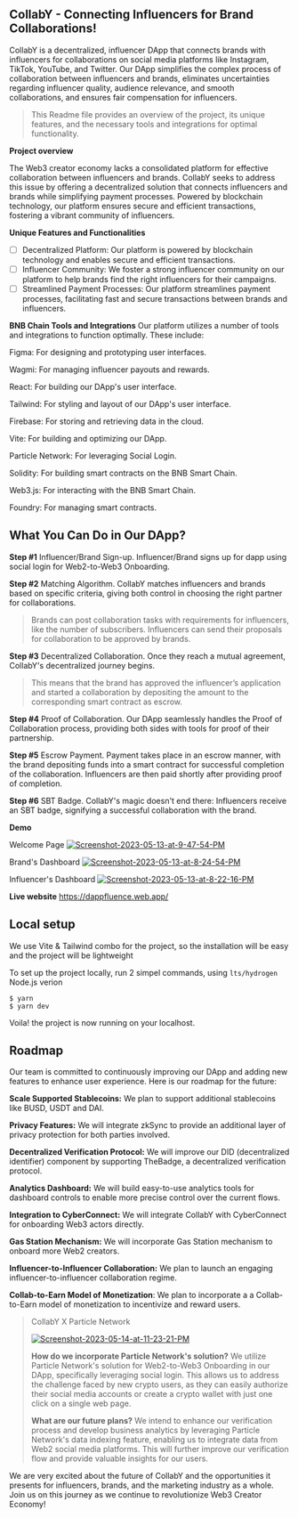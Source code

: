 ## CollabY - Connecting Influencers for Brand Collaborations!

CollabY is a decentralized, influencer DApp that connects brands with influencers for collaborations on social media platforms like Instagram, TikTok, YouTube, and Twitter. Our DApp simplifies the complex process of collaboration between influencers and brands, eliminates uncertainties regarding influencer quality, audience relevance, and smooth collaborations, and ensures fair compensation for influencers.

> This Readme file provides an overview of the project, its unique
> features, and the necessary tools and integrations for optimal
> functionality.

**Project overview**

The Web3 creator economy lacks a consolidated platform for effective collaboration between influencers and brands. CollabY seeks to address this issue by offering a decentralized solution that connects influencers and brands while simplifying payment processes. Powered by blockchain technology, our platform ensures secure and efficient transactions, fostering a vibrant community of influencers.

**Unique Features and Functionalities**

 - [ ] Decentralized Platform: Our platform is powered by blockchain
       technology and enables secure and efficient transactions.
 - [ ] Influencer Community: We foster a strong influencer community on
       our platform to help brands find the right influencers for their
       campaigns.
 - [ ] Streamlined Payment Processes: Our platform streamlines payment
       processes, facilitating fast and secure transactions between
       brands and influencers.

**BNB Chain Tools and Integrations**
Our platform utilizes a number of tools and integrations to function optimally. These include:

Figma: For designing and prototyping user interfaces.

Wagmi: For managing influencer payouts and rewards.

React: For building our DApp's user interface.

Tailwind: For styling and layout of our DApp's user interface.

Firebase: For storing and retrieving data in the cloud.

Vite: For building and optimizing our DApp.

Particle Network: For leveraging Social Login.

Solidity: For building smart contracts on the BNB Smart Chain.

Web3.js: For interacting with the BNB Smart Chain.

Foundry: For managing smart contracts.

## What You Can Do in Our DApp?

**Step #1** Influencer/Brand Sign-up. 
Influencer/Brand signs up for dapp using social login for Web2-to-Web3 Onboarding.

**Step #2** Matching Algorithm. 
CollabY matches influencers and brands based on specific criteria, giving both control in choosing the right partner for collaborations. 

> Brands can post collaboration tasks with requirements for influencers,
> like the number of subscribers. Influencers can send their proposals
> for collaboration to be approved by brands.

**Step #3** Decentralized Collaboration. 
Once they reach a mutual agreement, CollabY's decentralized journey begins. 

> This means that the brand has approved the influencer’s application
> and started a collaboration by depositing the amount to the
> corresponding smart contract as escrow.

**Step #4** Proof of Collaboration. 
Our DApp seamlessly handles the Proof of Collaboration process, providing both sides with tools for proof of their partnership.

**Step #5** Escrow Payment. 
Payment takes place in an escrow manner, with the brand depositing funds into a smart contract for successful completion of the collaboration. Influencers are then paid shortly after providing proof of completion.

**Step #6** SBT Badge. 
CollabY's magic doesn't end there: Influencers receive an SBT badge, signifying a successful collaboration with the brand.


**Demo** 

Welcome Page
<a href="https://ibb.co/n1ScZR3"><img src="https://i.ibb.co/z2wRjN8/Screenshot-2023-05-13-at-9-47-54-PM.png" alt="Screenshot-2023-05-13-at-9-47-54-PM" border="0"></a>

Brand's Dashboard
<a href="https://ibb.co/sKH4Hds"><img src="https://i.ibb.co/hBfNfJ2/Screenshot-2023-05-13-at-8-24-54-PM.png" alt="Screenshot-2023-05-13-at-8-24-54-PM" border="0"></a>

Influencer's Dashboard
<a href="https://ibb.co/Fnyy3Zg"><img src="https://i.ibb.co/9G11gKs/Screenshot-2023-05-13-at-8-22-16-PM.png" alt="Screenshot-2023-05-13-at-8-22-16-PM" border="0"></a>


**Live website**
https://dappfluence.web.app/

## Local setup

We use Vite & Tailwind combo for the project, so the installation will be easy and the project will be lightweight

To set up the project locally, run 2 simpel commands, using `lts/hydrogen` Node.js verion
```
$ yarn
$ yarn dev
```
Voila! the project is now running on your localhost.

## Roadmap

Our team is committed to continuously improving our DApp and adding new features to enhance user experience. Here is our roadmap for the future:

**Scale Supported Stablecoins:** We plan to support additional stablecoins like BUSD, USDT and DAI.

**Privacy Features:** We will integrate zkSync to provide an additional layer of privacy protection for both parties involved.

**Decentralized Verification Protocol:** We will improve our DID (decentralized identifier) component by supporting TheBadge, a decentralized verification protocol.

**Analytics Dashboard:** We will build easy-to-use analytics tools for dashboard controls to enable more precise control over the current flows.

**Integration to CyberConnect:** We will integrate CollabY with CyberConnect for onboarding Web3 actors directly.

**Gas Station Mechanism:** We will incorporate Gas Station mechanism to onboard more Web2 creators.

**Influencer-to-Influencer Collaboration:** We plan to launch an engaging influencer-to-influencer collaboration regime.

**Collab-to-Earn Model of Monetization**: We plan to incorporate a a Collab-to-Earn model of monetization to incentivize and reward users.

> CollabY X Particle Network 
> 
> <a href="https://ibb.co/Mc78wnz"><img
> src="https://i.ibb.co/rxHb8kB/Screenshot-2023-05-14-at-11-23-21-PM.png"
> alt="Screenshot-2023-05-14-at-11-23-21-PM" border="0"></a>
> 
>   
> **How do we incorporate Particle Network's solution?**  We utilize Particle Network's solution for Web2-to-Web3 Onboarding in our DApp,
> specifically leveraging social login. This allows us to address the
> challenge faced by new crypto users, as they can easily authorize
> their social media accounts or create a crypto wallet with just one
> click on a single web page.
> 
> **What are our future plans?**  We intend to enhance our verification process and develop business analytics by leveraging Particle
> Network's data indexing feature, enabling us to integrate data from
> Web2 social media platforms. This will further improve our
> verification flow and provide valuable insights for our users.
 

We are very excited about the future of CollabY and the opportunities it presents for influencers, brands, and the marketing industry as a whole. Join us on this journey as we continue to revolutionize Web3 Creator Economy!
